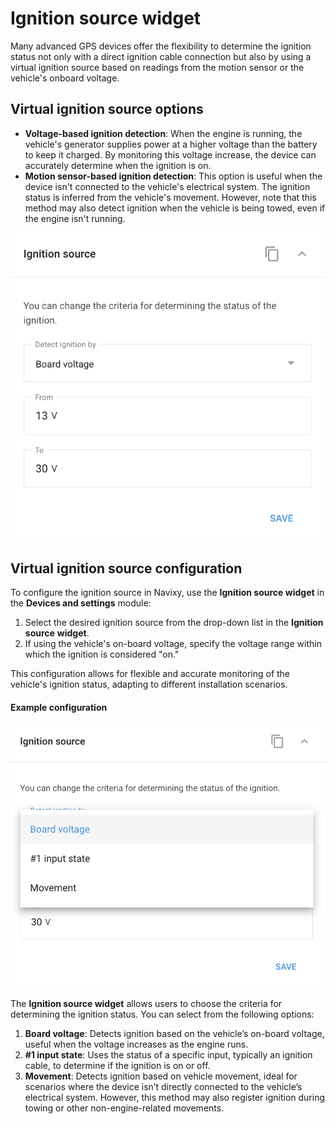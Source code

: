 # Ignition source widget

Many advanced GPS devices offer the flexibility to determine the ignition status not only with a direct ignition cable connection but also by using a virtual ignition source based on readings from the motion sensor or the vehicle's onboard voltage.

## Virtual ignition source options

* **Voltage-based ignition detection**: When the engine is running, the vehicle's generator supplies power at a higher voltage than the battery to keep it charged. By monitoring this voltage increase, the device can accurately determine when the ignition is on.
* **Motion sensor-based ignition detection**: This option is useful when the device isn't connected to the vehicle's electrical system. The ignition status is inferred from the vehicle's movement. However, note that this method may also detect ignition when the vehicle is being towed, even if the engine isn't running.

![](../../../user-guide/devices-and-settings/location-and-movement/attachments/image-20240815-213014.png)

## Virtual ignition source configuration

To configure the ignition source in Navixy, use the **Ignition source widget** in the **Devices and settings** module:

1. Select the desired ignition source from the drop-down list in the **Ignition source** **widget**.
2. If using the vehicle's on-board voltage, specify the voltage range within which the ignition is considered "on."

This configuration allows for flexible and accurate monitoring of the vehicle's ignition status, adapting to different installation scenarios.

#### Example configuration

![](../../../user-guide/devices-and-settings/location-and-movement/attachments/image-20240815-213517.png)

The **Ignition source widget** allows users to choose the criteria for determining the ignition status. You can select from the following options:

1. **Board voltage**: Detects ignition based on the vehicle’s on-board voltage, useful when the voltage increases as the engine runs.
2. **#1 input state**: Uses the status of a specific input, typically an ignition cable, to determine if the ignition is on or off.
3. **Movement**: Detects ignition based on vehicle movement, ideal for scenarios where the device isn’t directly connected to the vehicle’s electrical system. However, this method may also register ignition during towing or other non-engine-related movements.
